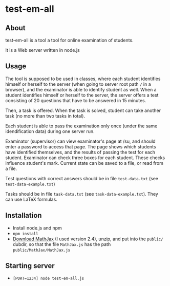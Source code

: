 # test-em-all

## About

test-em-all is a tool a tool for online examination of students.

It is a Web server written in node.js

## Usage

The tool is supposed to be used in classes, where each student identifies himself or herself to the server (when going to server root path ```/``` in a browser),
and the examinator is able to identify student as well. When a student identifies himself or herself to the server, the server offers a test consisting of 20
questions that have to be answered in 15 minutes.

Then, a task is offered. When the task is solved, student can take another task (no more than two tasks in total).

Each student is able to pass the examination only once (under the same idendification data) during one server run.

Examinator (supervisor) can view examinator's page at /su, and should enter a password to access that page. The page shows which students have identified themselves, and the
results of passing the test for each student.
Examinator can check three boxes for each student. These checks influence student's mark.
Current state can be saved to a file, or read from a file.

Test questions with correct answers should be in file ```test-data.txt``` (see ```test-data-example.txt```)

Tasks should be in file ```task-data.txt``` (see ```task-data-example.txt```). They can use LaTeX formulas.

## Installation

* Install node.js and npm
* ```npm install```
* [Download MathJax](http://mathjax.readthedocs.org/en/latest/installation.html) (I used version 2.4),
  unzip, and put into the ```public/``` dubdir, so that the file ```MathJax.js``` has the path ```public/MathJax/MathJax.js```

## Starting server
* ```[PORT=1234] node test-em-all.js```

